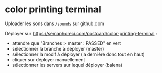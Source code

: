 # color printing terminal

Uploader les sons dans `/sounds` sur github.com

Déployer sur https://semaphoreci.com/postcard/color-printing-terminal :
- attendre que "Branches > master : PASSED" en vert
- sélectionner la branche à déployer (master)
- sélectionner la modif à déployer (la dernière donc tout en haut)
- cliquer sur déployer manuellement
- sélectionner les servers sur lequel déployer (balena)
